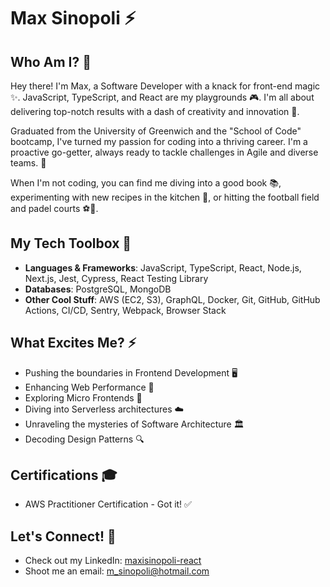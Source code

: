# Max Sinopoli ⚡️

## Who Am I? 🌟
Hey there! I'm Max, a Software Developer with a knack for front-end magic ✨. JavaScript, TypeScript, and React are my playgrounds 🎮. I'm all about delivering top-notch results with a dash of creativity and innovation 🚀.

Graduated from the University of Greenwich and the "School of Code" bootcamp, I've turned my passion for coding into a thriving career. I'm a proactive go-getter, always ready to tackle challenges in Agile and diverse teams. 🤝

When I'm not coding, you can find me diving into a good book 📚, experimenting with new recipes in the kitchen 🍳, or hitting the football field and padel courts ⚽🎾.

## My Tech Toolbox 🔧
- **Languages & Frameworks**: JavaScript, TypeScript, React, Node.js, Next.js, Jest, Cypress, React Testing Library
- **Databases**: PostgreSQL, MongoDB
- **Other Cool Stuff**: AWS (EC2, S3), GraphQL, Docker, Git, GitHub, GitHub Actions, CI/CD, Sentry, Webpack, Browser Stack

## What Excites Me? ⚡️
- Pushing the boundaries in Frontend Development 🖥️
- Enhancing Web Performance 💨
- Exploring Micro Frontends 🧐
- Diving into Serverless architectures ☁️
- Unraveling the mysteries of Software Architecture 🏛️
- Decoding Design Patterns 🔍

## Certifications 🎓
- AWS Practitioner Certification - Got it! ✅

## Let's Connect! 🤙
- Check out my LinkedIn: [maxisinopoli-react](https://www.linkedin.com/in/maxisinopoli-react/)
- Shoot me an email: [m_sinopoli@hotmail.com](mailto:m_sinopoli@hotmail.com)

